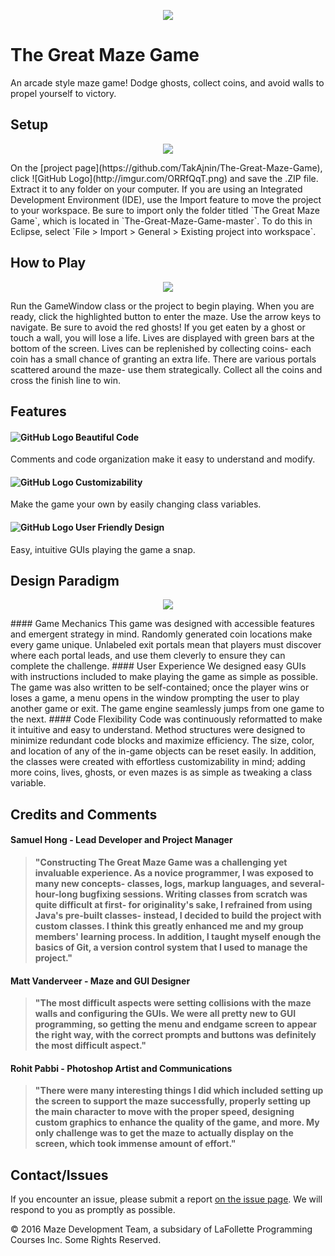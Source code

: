 <p align="center"> <img src= "http://imgur.com/d0WRXzE.jpg" /> </p>

# The Great Maze Game
An arcade style maze game! Dodge ghosts, collect coins, and avoid walls to propel yourself to victory. 

## Setup
<p align="center"> <img src= "http://imgur.com/kienrTe.jpg" /> </p>
On the [project page](https://github.com/TakAjnin/The-Great-Maze-Game), click ![GitHub Logo](http://imgur.com/ORRfQqT.png) and save the .ZIP file. Extract it to any folder on your computer. If you are using an Integrated Development Environment (IDE), use the Import feature to move the project to your workspace. Be sure to import only the folder titled `The Great Maze Game`, which is located in `The-Great-Maze-Game-master`. To do this in Eclipse, select `File > Import > General > Existing project into workspace`.

## How to Play
<p align="center"> <img src= "http://imgur.com/RgehIR3.jpg" /> </p>
Run the GameWindow class or the project to begin playing. When you are ready, click the highlighted button to enter the maze. Use the arrow keys to navigate. Be sure to avoid the red ghosts! If you get eaten by a ghost or touch a wall, you will lose a life. Lives are displayed with green bars at the bottom of the screen. Lives can be replenished by collecting coins- each coin has a small chance of granting an extra life. There are various portals scattered around the maze- use them strategically. Collect all the coins and cross the finish line to win. 

## Features

#### ![GitHub Logo](http://imgur.com/O3gnBVx.png) Beautiful Code
Comments and code organization make it easy to understand and modify.

#### ![GitHub Logo](http://imgur.com/V8m0YCD.png) Customizability
Make the game your own by easily changing class variables.

#### ![GitHub Logo](http://imgur.com/AKGVP5x.png) User Friendly Design
Easy, intuitive GUIs playing the game a snap.

## Design Paradigm
<p align="center"> <img src= "http://imgur.com/5i6b1dg.jpg" /> </p>
#### Game Mechanics
This game was designed with accessible features and emergent strategy in mind. Randomly generated coin locations make every game unique. Unlabeled exit portals mean that players must discover where each portal leads, and use them cleverly to ensure they can complete the challenge. 
#### User Experience
We designed easy GUIs with instructions included to make playing the game as simple as possible. The game was also written to be self-contained; once the player wins or loses a game, a menu opens in the window prompting the user to play another game or exit. The game engine seamlessly jumps from one game to the next.
#### Code Flexibility
Code was continuously reformatted to make it intuitive and easy to understand. Method structures were designed to minimize redundant code blocks and maximize efficiency. The size, color, and location of any of the in-game objects can be reset easily. In addition, the classes were created with effortless customizability in mind; adding more coins, lives, ghosts, or even mazes is as simple as tweaking a class variable.

## Credits and Comments
#### Samuel Hong - Lead Developer and Project Manager
>**"**Constructing The Great Maze Game was a challenging yet invaluable experience. As a novice programmer, I was exposed to many new concepts- classes, logs, markup languages, and several-hour-long bugfixing sessions. Writing classes from scratch was quite difficult at first- for originality's sake, I refrained from using Java's pre-built classes- instead, I decided to build the project with custom classes. I think this greatly enhanced me and my group members' learning process. In addition, I taught myself enough the basics of Git, a version control system that I used to manage the project.**"**

#### Matt Vanderveer - Maze and GUI Designer
>**"**The most difficult aspects were setting collisions with the maze walls and configuring the GUIs. We were all pretty new to GUI programming, so getting the menu and endgame screen to appear the right way, with the correct prompts and buttons was definitely the most difficult aspect.**"**

#### Rohit Pabbi - Photoshop Artist and Communications
> **"**There were many interesting things I did which included setting up the screen to support the maze successfully, properly setting up the main character to move with the proper speed, designing custom graphics to enhance the quality of the game, and more. My only challenge was to get the maze to actually display on the screen, which took immense amount of effort.**"**

## Contact/Issues

If you encounter an issue, please submit a report [on the issue page](https://github.com/TakAjnin/The-Great-Maze-Game/issues). We will respond to you as promptly as possible.

© 2016 Maze Development Team, a subsidary of LaFollette Programming Courses Inc. Some Rights Reserved.
